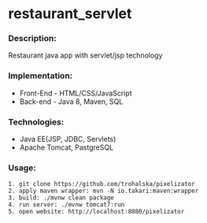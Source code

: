 # restaurant_servlet



### Description:
Restaurant java app with servlet/jsp technology

### Implementation:
- Front-End - HTML/CSS/JavaScript
- Back-end - Java 8, Maven, SQL

### Technologies:
- Java EE(JSP, JDBC, Servlets)
- Apache Tomcat, PastgreSQL

### Usage:
```
1. git clone https://github.com/trohalska/pixelizator
2. apply maven wrapper: mvn -N io.takari:maven:wrapper
3. build: ./mvnw clean package
4. run server: ./mvnw tomcat7:run
5. open website: http://localhost:8080/pixelizator
```